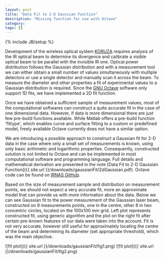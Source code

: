 ```yaml
---
layout: post
title: "Data Fit to 2-D Gaussian Function"
description: "Missing function for use with Octave"
category: 
tags: []
---
```

{% include JB/setup %}

Development of the wireless optical system [KORUZA](http://koruza.net) requires analysis of the IR optical beam to determine its divergence and calibrate a visible optical beam to be parallel with the invisible IR one. Optical power distribution follows the Gaussian distribution and with a measurement tool we can either obtain a small number of values simultaneously with multiple detectors or use a single detector and manually scan it across the beam. To measure the diameter and other properties a fit of experimental values to a Gaussian distribution is required. Since the [GNU Octave](https://www.gnu.org/software/octave/) software only support 1D fits, we have implemented a 2D fit function.

Once we have obtained a sufficient sample of measurement values, most of the computational softwares can construct a quite accurate fit in the case of one dimensional data. However, if data is more dimensional there are just few pre-build functions available. While Matlab offers a pre-build function 'fittype', which enables curve and surface fitting to a custom or predefined model, freely available Octave currently does not have a similar option.

We are introducing a possible approach to construct a Gaussian fit for 2-D data in the case where only a small set of measurements is known, using only basic arithmetic and logarithmic properties. Consequently, constructed solution is not limited to Octave and can be implemented in most computational software and programming language. Full details and mathematical derivation are presented in the note [Data Fit to 2-D Gaussian Function]({{ site.url }}/downloads/gaussianFit/2dGaussian.pdf). Octave code can be found on [IRNAS GitHub](https://github.com/IRNAS/MathFunctions/tree/master/GaussianFit2D). 

Based on the size of measurement sample and distribution on measurement points, we should not expect a very accurate fit, more an approximate model that can provide us with more information about the data. Below we can see Gaussian fit to the power measurement of the Gaussian laser beam, constructed on 9 measurements points, one in the centre, other 8 in two concentric circles, located on the 100x100 mm grid. Left plot represents constructed fit, using generic algorithm and the plot on the right fit after certain pre-known features of our data were taken into the account. Fit is not very accurate, however still useful for approximately locating the centre of the beam and determining its diameter (set appropriate threshold), which was the main objective. 
 
 ![fit plot]({{ site.url }}/downloads/gaussianFit/fig1.png) ![fit plot]({{ site.url }}/downloads/gaussianFit/fig2.png)
